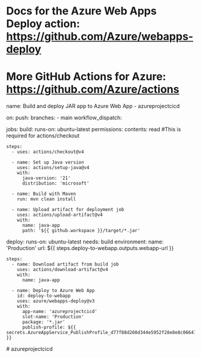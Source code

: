 # Docs for the Azure Web Apps Deploy action: https://github.com/Azure/webapps-deploy
# More GitHub Actions for Azure: https://github.com/Azure/actions

name: Build and deploy JAR app to Azure Web App - azureprojectcicd

on:
  push:
    branches:
      - main
  workflow_dispatch:

jobs:
  build:
    runs-on: ubuntu-latest
    permissions:
      contents: read #This is required for actions/checkout

    steps:
      - uses: actions/checkout@v4

      - name: Set up Java version
        uses: actions/setup-java@v4
        with:
          java-version: '21'
          distribution: 'microsoft'

      - name: Build with Maven
        run: mvn clean install

      - name: Upload artifact for deployment job
        uses: actions/upload-artifact@v4
        with:
          name: java-app
          path: '${{ github.workspace }}/target/*.jar'

  deploy:
    runs-on: ubuntu-latest
    needs: build
    environment:
      name: 'Production'
      url: ${{ steps.deploy-to-webapp.outputs.webapp-url }}
      
    steps:
      - name: Download artifact from build job
        uses: actions/download-artifact@v4
        with:
          name: java-app
      
      - name: Deploy to Azure Web App
        id: deploy-to-webapp
        uses: azure/webapps-deploy@v3
        with:
          app-name: 'azureprojectcicd'
          slot-name: 'Production'
          package: '*.jar'
          publish-profile: ${{ secrets.AzureAppService_PublishProfile_d77f88d260d344e5952f28e8e8c06647 }}
#   a z u r e p r o j e c t c i c d  
 